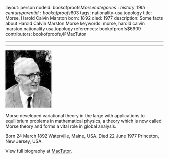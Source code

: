 layout: person
nodeid: bookofproofs$Morse
categories: history,19th-century
parentid: bookofproofs$603
tags: nationality-usa,topology
title: Morse, Harold Calvin Marston
born: 1892
died: 1977
description: Some facts about Harold Calvin Marston Morse
keywords: morse, harold calvin marston,nationality usa,topology
references: bookofproofs$6909
contributors: bookofproofs,@MacTutor

---


---

![Morse.jpg](https://github.com/bookofproofs/bookofproofs.github.io/blob/main/_sources/_assets/images/portraits/Morse.jpg?raw=true)

Morse developed variational theory in the large with applications to equilibrium problems in mathematical physics, a theory which is now called Morse theory and forms a vital role in global analysis.

Born 24 March 1892 Waterville, Maine, USA. Died 22 June 1977 Princeton, New Jersey, USA.


View full biography at [MacTutor](https://mathshistory.st-andrews.ac.uk/Biographies/Morse/).